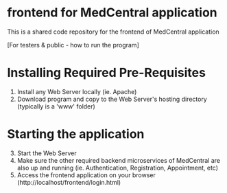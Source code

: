 # frontend for MedCentral application
This is a shared code repository for the frontend of MedCentral application

[For testers & public - how to run the program]

# Installing Required Pre-Requisites
1. Install any Web Server locally (ie. Apache)
2. Download program and copy to the Web Server's hosting directory (typically is a 'www' folder)
   
# Starting the application
3. Start the Web Server
4. Make sure the other required backend microservices of MedCentral are also up and running (ie. Authentication, Registration, Appointment, etc)
5. Access the frontend application on your browser (http://localhost/frontend/login.html)
